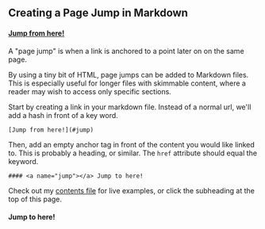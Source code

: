## Creating a Page Jump in Markdown

#### [Jump from here!](#jump)

A "page jump" is when a link is anchored to a point later on on the same page.

By using a tiny bit of HTML, page jumps can be added to Markdown files. This is especially useful for longer files with skimmable content, where a reader may wish to access only specific sections.

Start by creating a link in your markdown file. Instead of a normal url, we'll add a hash in front of a key word.

```
[Jump from here!](#jump)
```

Then, add an empty anchor tag in front of the content you would like linked to. This is probably a heading, or similar.  The `href` attribute should equal the keyword.

```
#### <a name="jump"></a> Jump to here!
```

Check out my [contents file](https://github.com/catheraaine/til/blob/master/contents.md) for live examples, or click the subheading at the top of this page.

#### <a name="jump"></a> Jump to here!

